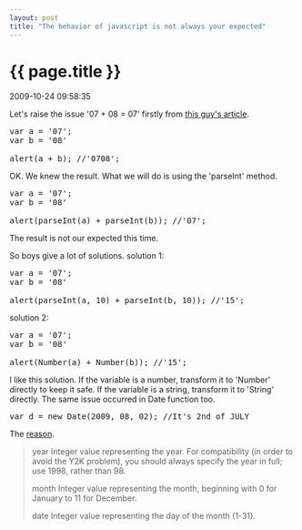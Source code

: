 ```yaml
---
layout: post
title: "The behavior of javascript is not always your expected"
---
```


<h1> {{ page.title }} </h1> <p class='meta'>2009-10-24 09:58:35</p>

Let's raise the issue '07 + 08 = 07' firstly from <a href="http://www.debuggable.com/posts/7+8===7-in-javascript:4acba016-d204-489b-b5a0-1fd0cbdd56cb">this guy's article</a>.
<pre name='code' class='javascript'>
var a = '07';
var b = '08'

alert(a + b); //'0708';
</pre>

OK. We knew the result. What we will do is using the 'parseInt' method.
<pre name='code' class='javascript'>
var a = '07';
var b = '08'

alert(parseInt(a) + parseInt(b)); //'07';
</pre>
The result is not our expected this time.

So boys give a lot of solutions.
solution 1:
<pre name='code' class='javascript'>
var a = '07';
var b = '08'

alert(parseInt(a, 10) + parseInt(b, 10)); //'15';
</pre>

solution 2:
<pre name='code' class='javascript'>
var a = '07';
var b = '08'

alert(Number(a) + Number(b)); //'15';
</pre>
I like this solution. If the variable is a number, transform it to 'Number' directly to keep it safe. If the variable is a string, transform it to 'String' directly. 
The same issue occurred in Date function too.
<pre name='code' class='javascript'>
var d = new Date(2009, 08, 02); //It's 2nd of JULY
</pre>
The <a href="https://developer.mozilla.org/en/Core_JavaScript_1.5_Reference/Global_Objects/Date">reason</a>.
<blockquote>year
    Integer value representing the year. For compatibility (in order to avoid the Y2K problem), you should always specify the year in full; use 1998, rather than 98.

month
    Integer value representing the month, beginning with 0 for January to 11 for December.

date
    Integer value representing the day of the month (1-31). </blockquote>

